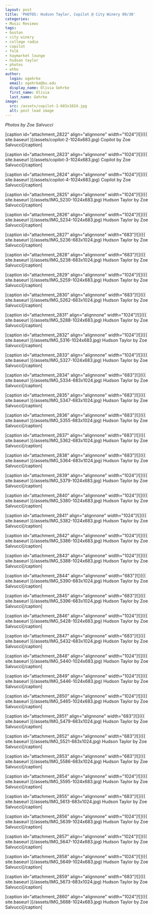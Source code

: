 ```yaml
---
layout: post
title: 'PHOTOS: Hudson Taylor, Copilot @ City Winery 09/30'
categories:
- Music Reviews
tags:
- boston
- city winery
- college radio
- copilot
- folk
- haymarket lounge
- hudson taylor
- photos
- wtbu
author:
  login: ogehrke
  email: ogehrke@bu.edu
  display_name: Olivia Gehrke
  first_name: Olivia
  last_name: Gehrke
image:
  src: /assets/copilot-1-683x1024.jpg
  alt: post lead image
---
```


_Photos by Zoe Salvucci_

\[caption id="attachment\_2822" align="alignnone" width="1024"\]![]({{ site.baseurl }}/assets/copilot-2-1024x683.jpg) Copilot by Zoe Salvucci\[/caption\]

\[caption id="attachment\_2823" align="alignnone" width="1024"\]![]({{ site.baseurl }}/assets/copilot-3-1024x683.jpg) Copilot by Zoe Salvucci\[/caption\]

\[caption id="attachment\_2824" align="alignnone" width="1024"\]![]({{ site.baseurl }}/assets/copilot-4-1024x683.jpg) Copilot by Zoe Salvucci\[/caption\]

\[caption id="attachment\_2825" align="alignnone" width="1024"\]![]({{ site.baseurl }}/assets/IMG_5230-1024x683.jpg) Hudson Taylor by Zoe Salvucci\[/caption\]

\[caption id="attachment\_2826" align="alignnone" width="1024"\]![]({{ site.baseurl }}/assets/IMG_5234-1024x683.jpg) Hudson Taylor by Zoe Salvucci\[/caption\]

\[caption id="attachment\_2827" align="alignnone" width="683"\]![]({{ site.baseurl }}/assets/IMG_5236-683x1024.jpg) Hudson Taylor by Zoe Salvucci\[/caption\]

\[caption id="attachment\_2828" align="alignnone" width="683"\]![]({{ site.baseurl }}/assets/IMG_5238-683x1024.jpg) Hudson Taylor by Zoe Salvucci\[/caption\]

\[caption id="attachment\_2829" align="alignnone" width="1024"\]![]({{ site.baseurl }}/assets/IMG_5259-1024x683.jpg) Hudson Taylor by Zoe Salvucci\[/caption\]

\[caption id="attachment\_2830" align="alignnone" width="683"\]![]({{ site.baseurl }}/assets/IMG_5262-683x1024.jpg) Hudson Taylor by Zoe Salvucci\[/caption\]

\[caption id="attachment\_2831" align="alignnone" width="1024"\]![]({{ site.baseurl }}/assets/IMG_5288-1024x683.jpg) Hudson Taylor by Zoe Salvucci\[/caption\]

\[caption id="attachment\_2832" align="alignnone" width="1024"\]![]({{ site.baseurl }}/assets/IMG_5316-1024x683.jpg) Hudson Taylor by Zoe Salvucci\[/caption\]

\[caption id="attachment\_2833" align="alignnone" width="1024"\]![]({{ site.baseurl }}/assets/IMG_5327-1024x683.jpg) Hudson Taylor by Zoe Salvucci\[/caption\]

\[caption id="attachment\_2834" align="alignnone" width="683"\]![]({{ site.baseurl }}/assets/IMG_5334-683x1024.jpg) Hudson Taylor by Zoe Salvucci\[/caption\]

\[caption id="attachment\_2835" align="alignnone" width="683"\]![]({{ site.baseurl }}/assets/IMG_5347-683x1024.jpg) Hudson Taylor by Zoe Salvucci\[/caption\]

\[caption id="attachment\_2836" align="alignnone" width="683"\]![]({{ site.baseurl }}/assets/IMG_5355-683x1024.jpg) Hudson Taylor by Zoe Salvucci\[/caption\]

\[caption id="attachment\_2837" align="alignnone" width="683"\]![]({{ site.baseurl }}/assets/IMG_5362-683x1024.jpg) Hudson Taylor by Zoe Salvucci\[/caption\]

\[caption id="attachment\_2838" align="alignnone" width="683"\]![]({{ site.baseurl }}/assets/IMG_5364-683x1024.jpg) Hudson Taylor by Zoe Salvucci\[/caption\]

\[caption id="attachment\_2839" align="alignnone" width="1024"\]![]({{ site.baseurl }}/assets/IMG_5379-1024x683.jpg) Hudson Taylor by Zoe Salvucci\[/caption\]

\[caption id="attachment\_2840" align="alignnone" width="1024"\]![]({{ site.baseurl }}/assets/IMG_5380-1024x683.jpg) Hudson Taylor by Zoe Salvucci\[/caption\]

\[caption id="attachment\_2841" align="alignnone" width="1024"\]![]({{ site.baseurl }}/assets/IMG_5382-1024x683.jpg) Hudson Taylor by Zoe Salvucci\[/caption\]

\[caption id="attachment\_2842" align="alignnone" width="1024"\]![]({{ site.baseurl }}/assets/IMG_5386-1024x683.jpg) Hudson Taylor by Zoe Salvucci\[/caption\]

\[caption id="attachment\_2843" align="alignnone" width="1024"\]![]({{ site.baseurl }}/assets/IMG_5388-1024x683.jpg) Hudson Taylor by Zoe Salvucci\[/caption\]

\[caption id="attachment\_2844" align="alignnone" width="683"\]![]({{ site.baseurl }}/assets/IMG_5390-683x1024.jpg) Hudson Taylor by Zoe Salvucci\[/caption\]

\[caption id="attachment\_2845" align="alignnone" width="683"\]![]({{ site.baseurl }}/assets/IMG_5396-683x1024.jpg) Hudson Taylor by Zoe Salvucci\[/caption\]

\[caption id="attachment\_2846" align="alignnone" width="1024"\]![]({{ site.baseurl }}/assets/IMG_5428-1024x683.jpg) Hudson Taylor by Zoe Salvucci\[/caption\]

\[caption id="attachment\_2847" align="alignnone" width="683"\]![]({{ site.baseurl }}/assets/IMG_5432-683x1024.jpg) Hudson Taylor by Zoe Salvucci\[/caption\]

\[caption id="attachment\_2848" align="alignnone" width="1024"\]![]({{ site.baseurl }}/assets/IMG_5440-1024x683.jpg) Hudson Taylor by Zoe Salvucci\[/caption\]

\[caption id="attachment\_2849" align="alignnone" width="1024"\]![]({{ site.baseurl }}/assets/IMG_5446-1024x683.jpg) Hudson Taylor by Zoe Salvucci\[/caption\]

\[caption id="attachment\_2850" align="alignnone" width="1024"\]![]({{ site.baseurl }}/assets/IMG_5465-1024x683.jpg) Hudson Taylor by Zoe Salvucci\[/caption\]

\[caption id="attachment\_2851" align="alignnone" width="683"\]![]({{ site.baseurl }}/assets/IMG_5479-683x1024.jpg) Hudson Taylor by Zoe Salvucci\[/caption\]

\[caption id="attachment\_2852" align="alignnone" width="683"\]![]({{ site.baseurl }}/assets/IMG_5521-683x1024.jpg) Hudson Taylor by Zoe Salvucci\[/caption\]

\[caption id="attachment\_2853" align="alignnone" width="683"\]![]({{ site.baseurl }}/assets/IMG_5586-683x1024.jpg) Hudson Taylor by Zoe Salvucci\[/caption\]

\[caption id="attachment\_2854" align="alignnone" width="1024"\]![]({{ site.baseurl }}/assets/IMG_5595-1024x683.jpg) Hudson Taylor by Zoe Salvucci\[/caption\]

\[caption id="attachment\_2855" align="alignnone" width="683"\]![]({{ site.baseurl }}/assets/IMG_5613-683x1024.jpg) Hudson Taylor by Zoe Salvucci\[/caption\]

\[caption id="attachment\_2856" align="alignnone" width="1024"\]![]({{ site.baseurl }}/assets/IMG_5639-1024x683.jpg) Hudson Taylor by Zoe Salvucci\[/caption\]

\[caption id="attachment\_2857" align="alignnone" width="1024"\]![]({{ site.baseurl }}/assets/IMG_5647-1024x683.jpg) Hudson Taylor by Zoe Salvucci\[/caption\]

\[caption id="attachment\_2858" align="alignnone" width="1024"\]![]({{ site.baseurl }}/assets/IMG_5649-1024x683.jpg) Hudson Taylor by Zoe Salvucci\[/caption\]

\[caption id="attachment\_2859" align="alignnone" width="683"\]![]({{ site.baseurl }}/assets/IMG_5673-683x1024.jpg) Hudson Taylor by Zoe Salvucci\[/caption\]

\[caption id="attachment\_2860" align="alignnone" width="1024"\]![]({{ site.baseurl }}/assets/IMG_5688-1024x683.jpg) Hudson Taylor by Zoe Salvucci\[/caption\]